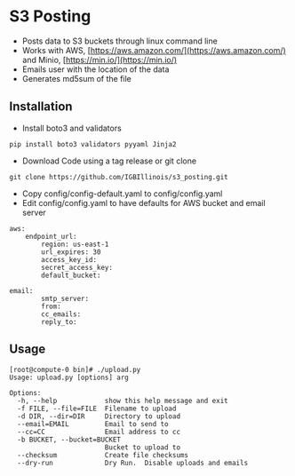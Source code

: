 # S3 Posting
- Posts data to S3 buckets through linux command line
- Works with AWS, [https://aws.amazon.com/](https://aws.amazon.com/) and Minio, [https://min.io/](https://min.io/)
- Emails user with the location of the data
- Generates md5sum of the file
## Installation
- Install boto3 and validators
```
pip install boto3 validators pyyaml Jinja2
```
- Download Code using a tag release or git clone
```
git clone https://github.com/IGBIllinois/s3_posting.git
```
- Copy config/config-default.yaml to config/config.yaml
- Edit config/config.yaml to have defaults for AWS bucket and email server
```
aws:
	endpoint_url:
        region: us-east-1
        url_expires: 30
        access_key_id: 
        secret_access_key: 
        default_bucket: 

email:
        smtp_server: 
        from: 
        cc_emails: 
        reply_to: 
```

## Usage
```
[root@compute-0 bin]# ./upload.py
Usage: upload.py [options] arg

Options:
  -h, --help            show this help message and exit
  -f FILE, --file=FILE  Filename to upload
  -d DIR, --dir=DIR     Directory to upload
  --email=EMAIL         Email to send to
  --cc=CC               Email address to cc
  -b BUCKET, --bucket=BUCKET
                        Bucket to upload to
  --checksum            Create file checksums
  --dry-run             Dry Run.  Disable uploads and emails
```
